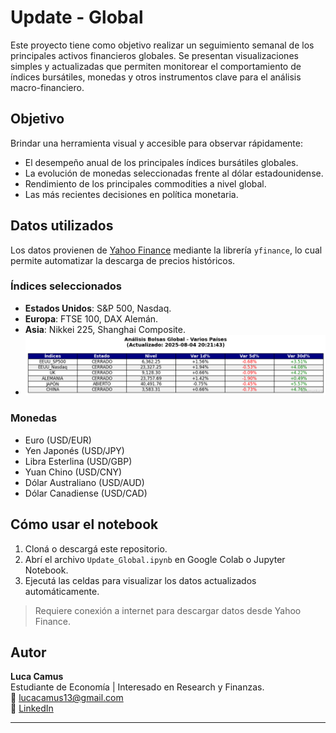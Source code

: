 # Update - Global

Este proyecto tiene como objetivo realizar un seguimiento semanal de los principales activos financieros globales. Se presentan visualizaciones simples y actualizadas que permiten monitorear el comportamiento de índices bursátiles, monedas y otros instrumentos clave para el análisis macro-financiero.

## Objetivo

Brindar una herramienta visual y accesible para observar rápidamente:

- El desempeño anual de los principales índices bursátiles globales.
- La evolución de monedas seleccionadas frente al dólar estadounidense.
- Rendimiento de los principales commodities a nivel global.
- Las más recientes decisiones en política monetaria.

## Datos utilizados

Los datos provienen de [Yahoo Finance](https://finance.yahoo.com/) mediante la librería `yfinance`, lo cual permite automatizar la descarga de precios históricos.

### Índices seleccionados

- **Estados Unidos**: S&P 500, Nasdaq.
- **Europa**: FTSE 100, DAX Alemán.
- **Asia**: Nikkei 225, Shanghai Composite.
- ![Aperturas](images/aperturas.png) 

### Monedas

- Euro (USD/EUR)
- Yen Japonés (USD/JPY)
- Libra Esterlina (USD/GBP)
- Yuan Chino (USD/CNY)
- Dólar Australiano (USD/AUD)
- Dólar Canadiense (USD/CAD)

## Cómo usar el notebook

1. Cloná o descargá este repositorio.
2. Abrí el archivo `Update_Global.ipynb` en Google Colab o Jupyter Notebook.
3. Ejecutá las celdas para visualizar los datos actualizados automáticamente.

> Requiere conexión a internet para descargar datos desde Yahoo Finance.

## Autor

**Luca Camus**  
Estudiante de Economía | Interesado en Research y Finanzas.  
📧 [lucacamus13@gmail.com](mailto:lucacamus13@gmail.com)  
📎 [LinkedIn](https://www.linkedin.com/in/luca-camus/)

---

